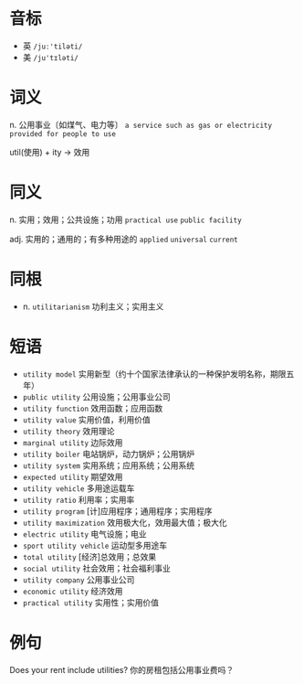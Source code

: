 # 音标

- 英 `/juː'tiləti/`
- 美 `/ju'tɪləti/`

# 词义

n. 公用事业〔如煤气、电力等〕
`a service such as gas or electricity provided for people to use`



util(使用) + ity → 效用

# 同义

n. 实用；效用；公共设施；功用
`practical use` `public facility`

adj. 实用的；通用的；有多种用途的
`applied` `universal` `current`

# 同根

- n. `utilitarianism` 功利主义；实用主义

# 短语

- `utility model` 实用新型（约十个国家法律承认的一种保护发明名称，期限五年）
- `public utility` 公用设施；公用事业公司
- `utility function` 效用函数；应用函数
- `utility value` 实用价值，利用价值
- `utility theory` 效用理论
- `marginal utility` 边际效用
- `utility boiler` 电站锅炉，动力锅炉；公用锅炉
- `utility system` 实用系统；应用系统；公用系统
- `expected utility` 期望效用
- `utility vehicle` 多用途运载车
- `utility ratio` 利用率；实用率
- `utility program` [计]应用程序；通用程序；实用程序
- `utility maximization` 效用极大化，效用最大值；极大化
- `electric utility` 电气设施；电业
- `sport utility vehicle` 运动型多用途车
- `total utility` [经济]总效用；总效果
- `social utility` 社会效用；社会福利事业
- `utility company` 公用事业公司
- `economic utility` 经济效用
- `practical utility` 实用性；实用价值

# 例句

Does your rent include utilities?
你的房租包括公用事业费吗？


